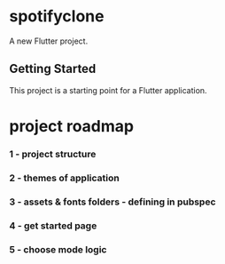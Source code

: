 # spotifyclone

A new Flutter project.

## Getting Started

This project is a starting point for a Flutter application.

# project roadmap

### 1 - project structure  
### 2 - themes of application
### 3 - assets & fonts folders - defining in pubspec
### 4 - get started page 
### 5 - choose mode logic
